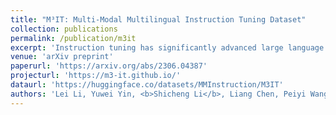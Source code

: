 ```yaml
---
title: "M³IT: Multi-Modal Multilingual Instruction Tuning Dataset"
collection: publications
permalink: /publication/m3it
excerpt: 'Instruction tuning has significantly advanced large language models (LLMs) such as ChatGPT, enabling them to align with human instructions across diverse tasks. However, progress in open vision-language models (VLMs) has been limited due to the scarcity of high-quality instruction datasets. To tackle this challenge and promote research in the vision-language field, we introduce the Multi-Modal, Multilingual Instruction Tuning (M3IT) dataset, designed to optimize VLM alignment with human instructions. Our M3IT dataset comprises 40 carefully curated datasets, including 2.4 million instances and 400 manually written task instructions, reformatted into a vision-to-text structure. Key tasks are translated into 80 languages with an advanced translation system, ensuring broader accessibility. M3IT surpasses previous datasets regarding task coverage, instruction number and instance scale. Moreover, we develop Ying-VLM, a VLM model trained on our M3IT dataset, showcasing its potential to answer complex questions requiring world knowledge, generalize to unseen video tasks, and comprehend unseen instructions in Chinese. We have open-sourced the dataset to encourage further research.'
venue: 'arXiv preprint'
paperurl: 'https://arxiv.org/abs/2306.04387'
projecturl: 'https://m3-it.github.io/'
dataurl: 'https://huggingface.co/datasets/MMInstruction/M3IT'
authors: 'Lei Li, Yuwei Yin, <b>Shicheng Li</b>, Liang Chen, Peiyi Wang, Shuhuai Ren, Mukai Li, Yazheng Yang, Jingjing Xu, Xu Sun, Lingpeng Kong, Qi Liu'
---
```

